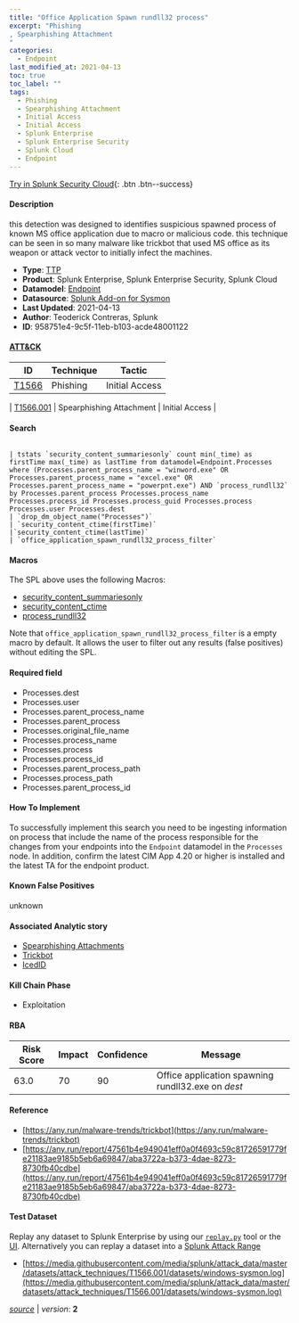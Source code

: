```yaml
---
title: "Office Application Spawn rundll32 process"
excerpt: "Phishing
, Spearphishing Attachment
"
categories:
  - Endpoint
last_modified_at: 2021-04-13
toc: true
toc_label: ""
tags:
  - Phishing
  - Spearphishing Attachment
  - Initial Access
  - Initial Access
  - Splunk Enterprise
  - Splunk Enterprise Security
  - Splunk Cloud
  - Endpoint
---
```




[Try in Splunk Security Cloud](https://www.splunk.com/en_splunk_app_enrichmentus/cyber-security.html){: .btn .btn--success}

#### Description

this detection was designed to identifies suspicious spawned process of known MS office application due to macro or malicious code. this technique can be seen in so many malware like trickbot that used MS office as its weapon or attack vector to initially infect the machines.

- **Type**: [TTP](https://github.com/splunk/security_content/wiki/object-Analytic-Types)
- **Product**: Splunk Enterprise, Splunk Enterprise Security, Splunk Cloud
- **Datamodel**: [Endpoint](https://docs.splunk.com/Documentation/CIM/latest/User/Endpoint)
- **Datasource**: [Splunk Add-on for Sysmon](https://splunkbase.splunk.com/app/5709)
- **Last Updated**: 2021-04-13
- **Author**: Teoderick Contreras, Splunk
- **ID**: 958751e4-9c5f-11eb-b103-acde48001122


#### [ATT&CK](https://attack.mitre.org/)

| ID             | Technique        |  Tactic             |
| -------------- | ---------------- |-------------------- |
| [T1566](https://attack.mitre.org/techniques/T1566/) | Phishing | Initial Access |

| [T1566.001](https://attack.mitre.org/techniques/T1566/001/) | Spearphishing Attachment | Initial Access |

#### Search

```

| tstats `security_content_summariesonly` count min(_time) as firstTime max(_time) as lastTime from datamodel=Endpoint.Processes where (Processes.parent_process_name = "winword.exe" OR Processes.parent_process_name = "excel.exe" OR Processes.parent_process_name = "powerpnt.exe") AND `process_rundll32` by Processes.parent_process Processes.process_name Processes.process_id Processes.process_guid Processes.process Processes.user Processes.dest 
| `drop_dm_object_name("Processes")` 
| `security_content_ctime(firstTime)` 
|`security_content_ctime(lastTime)` 
| `office_application_spawn_rundll32_process_filter`
```

#### Macros
The SPL above uses the following Macros:
* [security_content_summariesonly](https://github.com/splunk/security_content/blob/develop/macros/security_content_summariesonly.yml)
* [security_content_ctime](https://github.com/splunk/security_content/blob/develop/macros/security_content_ctime.yml)
* [process_rundll32](https://github.com/splunk/security_content/blob/develop/macros/process_rundll32.yml)

Note that `office_application_spawn_rundll32_process_filter` is a empty macro by default. It allows the user to filter out any results (false positives) without editing the SPL.

#### Required field
* Processes.dest
* Processes.user
* Processes.parent_process_name
* Processes.parent_process
* Processes.original_file_name
* Processes.process_name
* Processes.process
* Processes.process_id
* Processes.parent_process_path
* Processes.process_path
* Processes.parent_process_id


#### How To Implement
To successfully implement this search you need to be ingesting information on process that include the name of the process responsible for the changes from your endpoints into the `Endpoint` datamodel in the `Processes` node. In addition, confirm the latest CIM App 4.20 or higher is installed and the latest TA for the endpoint product.

#### Known False Positives
unknown

#### Associated Analytic story
* [Spearphishing Attachments](/stories/spearphishing_attachments)
* [Trickbot](/stories/trickbot)
* [IcedID](/stories/icedid)


#### Kill Chain Phase
* Exploitation



#### RBA

| Risk Score  | Impact      | Confidence   | Message      |
| ----------- | ----------- |--------------|--------------|
| 63.0 | 70 | 90 | Office application spawning rundll32.exe on $dest$ |




#### Reference

* [https://any.run/malware-trends/trickbot](https://any.run/malware-trends/trickbot)
* [https://any.run/report/47561b4e949041eff0a0f4693c59c81726591779fe21183ae9185b5eb6a69847/aba3722a-b373-4dae-8273-8730fb40cdbe](https://any.run/report/47561b4e949041eff0a0f4693c59c81726591779fe21183ae9185b5eb6a69847/aba3722a-b373-4dae-8273-8730fb40cdbe)



#### Test Dataset
Replay any dataset to Splunk Enterprise by using our [`replay.py`](https://github.com/splunk/attack_data#using-replaypy) tool or the [UI](https://github.com/splunk/attack_data#using-ui).
Alternatively you can replay a dataset into a [Splunk Attack Range](https://github.com/splunk/attack_range#replay-dumps-into-attack-range-splunk-server)


* [https://media.githubusercontent.com/media/splunk/attack_data/master/datasets/attack_techniques/T1566.001/datasets/windows-sysmon.log](https://media.githubusercontent.com/media/splunk/attack_data/master/datasets/attack_techniques/T1566.001/datasets/windows-sysmon.log)



[*source*](https://github.com/splunk/security_content/tree/develop/detections/endpoint/office_application_spawn_rundll32_process.yml) \| *version*: **2**